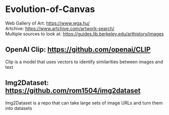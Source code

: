 # Evolution-of-Canvas

Web Gallery of Art: https://www.wga.hu/ <br/>
Artchive: https://www.artchive.com/artwork-search/ <br/>
Multiple sources to look at: https://guides.lib.berkeley.edu/arthistory/images <br/>


## OpenAI Clip: https://github.com/openai/CLIP
Clip is a model that uses vectors to identify similarities between images and text

## Img2Dataset: https://github.com/rom1504/img2dataset
Img2Dataset is a repo that can take large sets of image URLs and turn them into datasets
